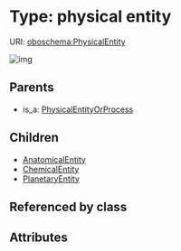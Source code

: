 
# Type: physical entity




URI: [oboschema:PhysicalEntity](http://purl.obolibrary.org/oboschema/PhysicalEntity)


![img](http://yuml.me/diagram/nofunky;dir:TB/class/[PlanetaryEntity],[PhysicalEntityOrProcess],[PhysicalEntity]^-[PlanetaryEntity],[PhysicalEntity]^-[ChemicalEntity],[PhysicalEntity]^-[AnatomicalEntity],[PhysicalEntityOrProcess]^-[PhysicalEntity],[ChemicalEntity],[AnatomicalEntity])

## Parents

 *  is_a: [PhysicalEntityOrProcess](PhysicalEntityOrProcess.md)

## Children

 * [AnatomicalEntity](AnatomicalEntity.md)
 * [ChemicalEntity](ChemicalEntity.md)
 * [PlanetaryEntity](PlanetaryEntity.md)

## Referenced by class


## Attributes

